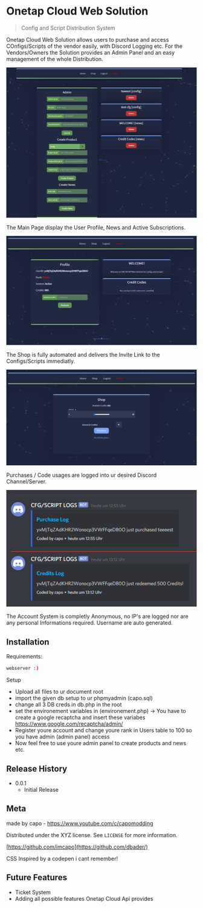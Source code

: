 # Onetap Cloud Web Solution
> Config and Script Distribution System

Onetap Cloud Web Solution allows users to purchase and access COnfigs/Scripts of the vendor easily, with Discord Logging etc.
For the Vendors/Owners the Solution provides an Admin Panel and an easy management of the whole Distribution.

![](21060b73a2d5425e54a439b73ef8c059.png)

The Main Page display the User Profile, News and Active Subscriptions.

![](495ee1f417f4e3938da58bd429e5b1f7.png)

The Shop is fully automated and delivers the Invite Link to the Configs/Scripts immediatly.

![](17e1bd28332d9d5c2ebecd32781e45f0.png)

Purchases / Code usages are logged into ur desired Discord Channel/Server.

![](d4e90258e94f0b7dcdabb90beaf9d579.png)

The Account System is completly Anonymous, no IP's are logged nor are any personal Informations required. Username are auto generated.
## Installation

Requirements:

```sh
webserver :)
```

Setup 
- Upload all files to ur document root
- import the given db setup to ur phpmyadmin (capo.sql)
- change all 3 DB creds in db.php in the root
- set the environement variables in (environement.php) -> You have to create a google recaptcha and insert these variabes https://www.google.com/recaptcha/admin/
- Register youre account and change youre rank in Users table to 100 so you have admin (admin panel) access
- Now feel free to use youre admin panel to create products and news etc.

## Release History

* 0.0.1
    * Initial Release

## Meta

made by capo - https://www.youtube.com/c/capomodding

Distributed under the XYZ license. See ``LICENSE`` for more information.

[https://github.com/imcapo](https://github.com/dbader/)

CSS Inspired by a codepen i cant remember!

## Future Features
- Ticket System
- Adding all possible features Onetap Cloud Api provides

